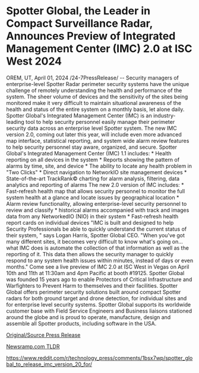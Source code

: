 # Spotter Global, the Leader in Compact Surveillance Radar, Announces Preview of Integrated Management Center (IMC) 2.0 at ISC West 2024

OREM, UT, April 01, 2024 /24-7PressRelease/ -- Security managers of enterprise-level Spotter Radar perimeter security systems have the unique challenge of remotely understanding the health and performance of the system. The sheer volume of devices and the sensitivity of the sites being monitored make it very difficult to maintain situational awareness of the health and status of the entire system on a monthly basis, let alone daily.   Spotter Global's Integrated Management Center (IMC) is an industry-leading tool to help security personnel easily manage their perimeter security data across an enterprise level Spotter system. The new IMC version 2.0, coming out later this year, will include even more advanced map interface, statistical reporting, and system wide alarm review features to help security personnel stay aware, organized, and secure.   Spotter Global's Integrated Management Center (IMC) 1.1 includes:  * Health reporting on all devices in the system * Reports showing the pattern of alarms by time, site, and device * The ability to locate any health problem in "Two Clicks"  * Direct navigation to NetworkIO site management devices * State-of-the-art TrackRank© charting for alarm analysis, filtering, data analytics and reporting of alarms  The new 2.0 version of IMC includes: * Fast-refresh health map that allows security personnel to monitor the full system health at a glance and locate issues by geographical location * Alarm review functionality, allowing enterprise-level security personnel to review and classify * historical alarms accompanied with track and images data from any NetworkedIO (NIO) in their system  * Fast-refresh health report cards on individual devices  "IMC is built and designed to help Security Professionals be able to quickly understand the current status of their system, " says Logan Harris, Spotter Global CEO. "When you've got many different sites, it becomes very difficult to know what's going on…what IMC does is automate the collection of that information as well as the reporting of it. This data then allows the security manager to quickly respond to any system health issues within minutes, instead of days or even months."  Come see a live preview of IMC 2.0 at ISC West in Vegas on April 10th and 11th at 11:30am and 4pm Pacific at booth #19125.  Spotter Global was founded 15 years ago to enable Protectors of Critical Infrastructure and Warfighters to Prevent Harm to themselves and their facilities. Spotter Global offers perimeter security solutions built around compact Spotter radars for both ground target and drone detection, for individual sites and for enterprise level security systems.   Spotter Global supports its worldwide customer base with Field Service Engineers and Business liaisons stationed around the globe and is proud to operate, manufacture, design and assemble all Spotter products, including software in the USA. 

[Original/Source Press Release](https://www.24-7pressrelease.com/press-release/509689/spotter-global-the-leader-in-compact-surveillance-radar-announces-preview-of-integrated-management-center-imc-20-at-isc-west-2024)
                    

[Newsramp.com TLDR](None) 

https://www.reddit.com/r/technology_press/comments/1bsx7wp/spotter_global_to_release_imc_version_20_for/